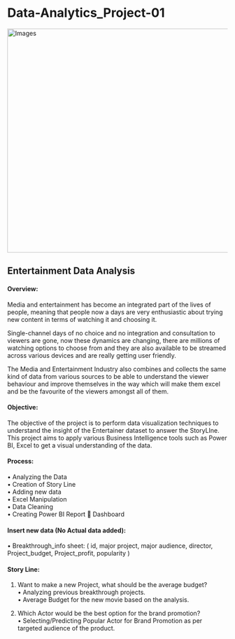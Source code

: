 # Data-Analytics_Project-01

<img width="511" alt="Images" src="https://user-images.githubusercontent.com/104248739/183278933-691a0a9b-302c-4c8f-9312-f3d02c759d61.png">


## **Entertainment Data Analysis**

#### **Overview:** <br />
Media and entertainment has become an integrated part of the lives of people, meaning that people now a days are very enthusiastic about trying new content in terms of watching it and choosing it. <br />
 
Single-channel days of no choice and no integration and consultation to viewers are gone, now these dynamics are changing, there are millions of watching options to choose from and they are also available to be streamed across various devices and are really getting user friendly. <br />

The Media and Entertainment Industry also combines and collects the same kind of data from various sources to be able to understand the viewer behaviour and improve themselves in the way which will make them excel and be the favourite of the viewers amongst all of them. <br />

#### **Objective:** <br />
The objective of the project is to perform data visualization techniques to understand the insight of the Entertainer dataset to answer the StoryLIne. This project aims to apply various Business Intelligence tools such as Power BI, Excel to get a visual understanding of the data.

#### **Process:** <br />
•	Analyzing the Data <br />
•	Creation of Story Line <br />
•	Adding new data <br />
•	Excel Manipulation <br />
•	Data Cleaning <br />
•	Creating Power BI Report  Dashboard <br /> 

#### **Insert new data (No Actual data added):** <br />
•	Breakthrough_info sheet: ( id, major project, major audience, director, Project_budget, Project_profit, popularity )

#### **Story Line:**
1.	Want to make a new Project, what should be the average budget? <br />
•	Analyzing previous breakthrough projects. <br />
•	Average Budget for the new movie based on the analysis.

2.	Which Actor would be the best option for the brand promotion? <br />
•	Selecting/Predicting Popular Actor for Brand Promotion as per targeted audience of the product.
